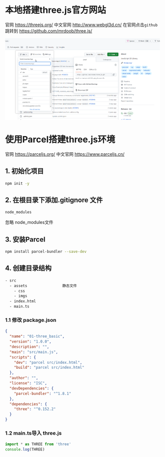 # 本地搭建three.js官方网站
官网 https://threejs.org/
中文官网 http://www.webgl3d.cn/
在官网点击`github`跳转到 https://github.com/mrdoob/three.js/

![typora.jpg](./noteImg/20230515145456.png)

# 使用Parcel搭建three.js环境
官网 https://parceljs.org/
中文官网 https://www.parceljs.cn/

## 1. 初始化项目
```sh
npm init -y
```

## 2.  在根目录下添加.gitignore 文件
```sh
node_modules
```
忽略 node_modules文件

## 3.  安装Parcel
```sh
npm install parcel-bundler --save-dev
```

## 4. 创建目录结构
```sh
- src
  - assets                静态文件
    - css
    - imgs
  - index.html
  - main.ts
```

### 1.1 修改 package.json
```json
{
  "name": "01-three_basic",
  "version": "1.0.0",
  "description": "",
  "main": "src/main.js",
  "scripts": {
    "dev": "parcel src/index.html",
    "build": "parcel src/index.html"
  },
  "author": "",
  "license": "ISC",
  "devDependencies": {
    "parcel-bundler": "^1.8.1"
  },
  "dependencies": {
    "three": "^0.152.2"
  }
}
```

### 1.2 main.ts导入 three.js
```ts
import * as THREE from 'three'
console.log(THREE)
```

